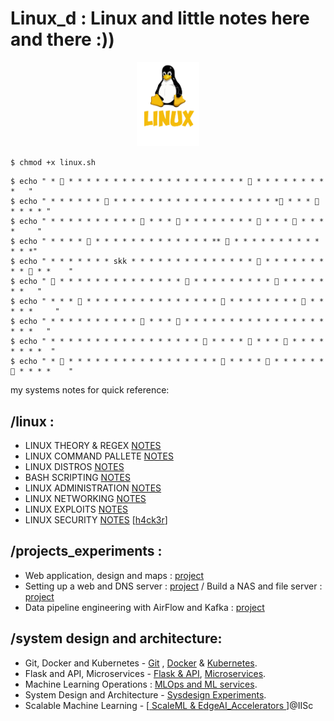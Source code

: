 # Linux_d : Linux and little notes here and there :))

<center><img src="img/tux.png" width=20%></center>

`$ chmod +x linux.sh `

```
$ echo " * 🌸 * * * * * * * * * * * * * * * * * * * * 🌸 * * * * * * * * *   "
$ echo " * * * * * * 🌸 * * * * * * * * * * * * * * * * * * *🌸 * * * 🌸 * * * * "
$ echo " * * * * * * * * * * 🌸 * * * 🌸 * * * * * * * * 🌸 * * * 🌸 * * * *     "
$ echo " * * * * 🌸 * * * * * * * * * * * * * ** 🌸 * * * * * * * * * * * * *"
$ echo " * * * * * * * skk * * * * * * * * * * * * * * 🌸 * * * * * * * * * 🌸 * *    "
$ echo " 🌸 * * * * * * * * * * * * * * 🌸 * * * * * * * * * 🌸 * * * * * * *   "
$ echo " * * * 🌸 * * * * * * * * * * * * * * * 🌸 * * * * * * * * 🌸 * * * * *     "
$ echo " * * * * * * * * * * 🌸 * * * 🌸 * * * * * * * * * * * * * * * * * * *   "
$ echo " * * * * * * * * * * * * * * * * * 🌸 * * * * 🌸 * * * 🌸 * * * * * * * *  "
$ echo " * 🌸 * * * * * * * * * * * * * * * * * 🌸 * * * * 🌸 * * * * * * 🌸 * * * *    "

```
my systems notes for quick reference:

## /linux :
- LINUX THEORY & REGEX [NOTES](notes/THEORY.MD) 
- LINUX COMMAND PALLETE [NOTES](notes/COMMANDS.MD) 
- LINUX DISTROS [NOTES](notes/DISTROS.MD) 
- BASH SCRIPTING [NOTES](notes/BASH.MD) 
- LINUX ADMINISTRATION [NOTES](notes/ADMINISTRATION.MD) 
- LINUX NETWORKING [NOTES](notes/NETWORKING.MD) 
- LINUX EXPLOITS [NOTES](notes/EXPLOIT.MD) 
- LINUX SECURITY [NOTES](notes/SECURITY.MD) [[h4ck3r](notes/notes/intro.MD)]

## /projects_experiments :
- Web application, design and maps : [project](./proj/maps.MD)
- Setting up a web and DNS server : [project](proj/webdns.MD) / Build a NAS and file server : [project](proj/nasfile.MD)
- Data pipeline engineering with AirFlow and Kafka : [project](proj/airkafka.MD)

## /system design and architecture:
- Git, Docker and Kubernetes - [Git](sysdesign/GDK.MD) , [Docker](sysdesign/DKR.MD) & [Kubernetes](sysdesign/KBNTS.MD).
- Flask and API, Microservices - [Flask & API](sysdesign/FLASK.MD), [Microservices](sysdesign/MSRV.MD).
- Machine Learning Operations : [MLOps and ML services](sysdesign/MLOPS.MD).
- System Design and Architecture - [Sysdesign Experiments](sysdesign/README.MD). 
- Scalable Machine Learning - [[ ScaleML & EdgeAI_Accelerators ](https://github.com/florist-notes/iisc_research)]@IISc

